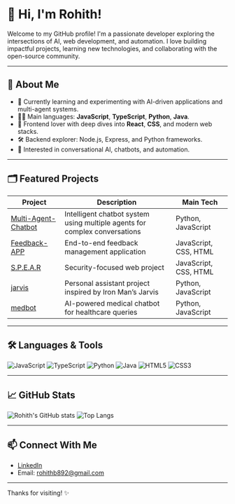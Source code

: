 # 👋 Hi, I'm Rohith!

Welcome to my GitHub profile! I'm a passionate developer exploring the intersections of AI, web development, and automation. I love building impactful projects, learning new technologies, and collaborating with the open-source community.

---

## 🚀 About Me

- 🌱 Currently learning and experimenting with AI-driven applications and multi-agent systems.
- 🧑‍💻 Main languages: **JavaScript**, **TypeScript**, **Python**, **Java**.
- 🎨 Frontend lover with deep dives into **React**, **CSS**, and modern web stacks.
- 🛠️ Backend explorer: Node.js, Express, and Python frameworks.
- 🤖 Interested in conversational AI, chatbots, and automation.

---

## 🗂️ Featured Projects

| Project | Description | Main Tech |
| ------- | ----------- | --------- |
| [Multi-Agent-Chatbot](https://github.com/Rohith-AI-HUB/Multi-Agent-Chatbot) | Intelligent chatbot system using multiple agents for complex conversations | Python, JavaScript |
| [Feedback-APP](https://github.com/Rohith-AI-HUB/Feedback-APP) | End-to-end feedback management application | JavaScript, CSS, HTML |
| [S.P.E.A.R](https://github.com/Rohith-AI-HUB/S.P.E.A.R) | Security-focused web project | JavaScript, CSS, HTML |
| [jarvis](https://github.com/Rohith-AI-HUB/jarvis) | Personal assistant project inspired by Iron Man’s Jarvis | Python, JavaScript |
| [medbot](https://github.com/Rohith-AI-HUB/medbot) | AI-powered medical chatbot for healthcare queries | Python, JavaScript |

---

## 🛠️ Languages & Tools

![JavaScript](https://img.shields.io/badge/-JavaScript-black?style=flat-square&logo=javascript)
![TypeScript](https://img.shields.io/badge/-TypeScript-black?style=flat-square&logo=typescript)
![Python](https://img.shields.io/badge/-Python-black?style=flat-square&logo=python)
![Java](https://img.shields.io/badge/-Java-black?style=flat-square&logo=java)
![HTML5](https://img.shields.io/badge/-HTML5-black?style=flat-square&logo=html5)
![CSS3](https://img.shields.io/badge/-CSS3-black?style=flat-square&logo=css3)

---

## 📈 GitHub Stats

![Rohith's GitHub stats](https://github-readme-stats.vercel.app/api?username=Rohith-AI-HUB&show_icons=true&theme=radical&hide_title=true&rank_icon=github)
![Top Langs](https://github-readme-stats.vercel.app/api/top-langs/?username=Rohith-AI-HUB&layout=compact&theme=radical&hide_title=true)


---

## 📫 Connect With Me

- [LinkedIn](https://www.linkedin.com/in/rohith-b-04082003rb/)
- Email: [rohithb892@gmail.com](mailto:rohithb892@gmail.com)

---

Thanks for visiting! ✨
